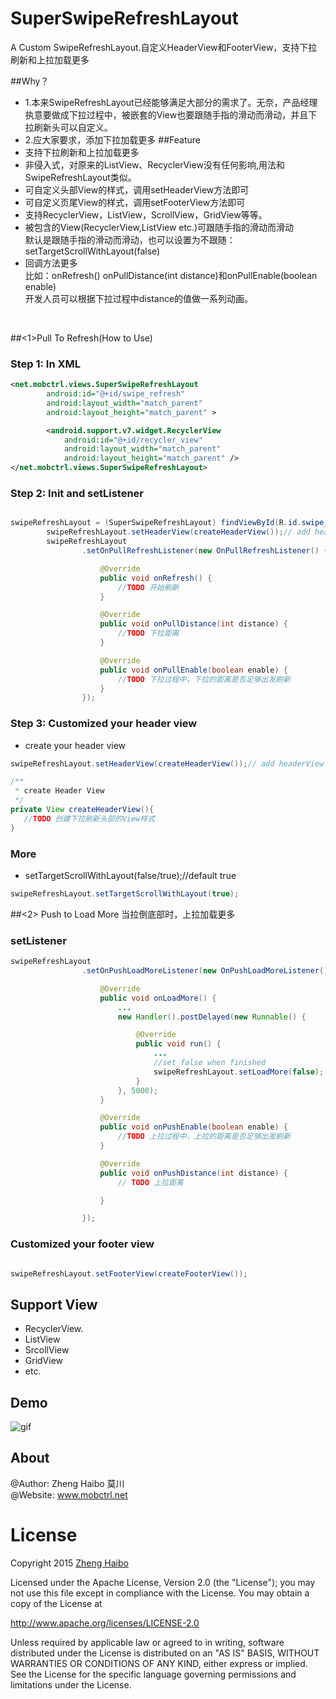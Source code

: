 # SuperSwipeRefreshLayout

A Custom SwipeRefreshLayout.自定义HeaderView和FooterView，支持下拉刷新和上拉加载更多

##Why？
- 1.本来SwipeRefreshLayout已经能够满足大部分的需求了。无奈，产品经理执意要做成下拉过程中，被嵌套的View也要跟随手指的滑动而滑动，并且下拉刷新头可以自定义。<br>
- 2.应大家要求，添加下拉加载更多
##Feature
- 支持下拉刷新和上拉加载更多
- 非侵入式，对原来的ListView、RecyclerView没有任何影响,用法和SwipeRefreshLayout类似。
- 可自定义头部View的样式，调用setHeaderView方法即可
- 可自定义页尾View的样式，调用setFooterView方法即可
- 支持RecyclerView，ListView，ScrollView，GridView等等。
- 被包含的View(RecyclerView,ListView etc.)可跟随手指的滑动而滑动<br>
  默认是跟随手指的滑动而滑动，也可以设置为不跟随：setTargetScrollWithLayout(false)
- 回调方法更多<br>
  比如：onRefresh() onPullDistance(int distance)和onPullEnable(boolean enable)<br>
  开发人员可以根据下拉过程中distance的值做一系列动画。
<br>

##<1>Pull To Refresh(How to Use)

### Step 1: In XML

```xml
<net.mobctrl.views.SuperSwipeRefreshLayout
		android:id="@+id/swipe_refresh"
		android:layout_width="match_parent"
		android:layout_height="match_parent" >

		<android.support.v7.widget.RecyclerView
			android:id="@+id/recycler_view"
			android:layout_width="match_parent"
			android:layout_height="match_parent" />
</net.mobctrl.views.SuperSwipeRefreshLayout>
```
### Step 2: Init and setListener

```java

swipeRefreshLayout = (SuperSwipeRefreshLayout) findViewById(R.id.swipe_refresh);
		swipeRefreshLayout.setHeaderView(createHeaderView());// add headerView
		swipeRefreshLayout
				.setOnPullRefreshListener(new OnPullRefreshListener() {

					@Override
					public void onRefresh() {
						//TODO 开始刷新
					}

					@Override
					public void onPullDistance(int distance) {
						//TODO 下拉距离
					}

					@Override
					public void onPullEnable(boolean enable) {
						//TODO 下拉过程中，下拉的距离是否足够出发刷新
					}
				});

```
### Step 3: Customized your header view<br>
- create your header view

```java
swipeRefreshLayout.setHeaderView(createHeaderView());// add headerView

/**
 * create Header View
 */
private View createHeaderView(){
   //TODO 创建下拉刷新头部的View样式
}
```
### More
- setTargetScrollWithLayout(false/true);//default true
```java 
swipeRefreshLayout.setTargetScrollWithLayout(true);
```

##<2> Push to Load More
当拉倒底部时，上拉加载更多

### setListener

```java
swipeRefreshLayout
				.setOnPushLoadMoreListener(new OnPushLoadMoreListener() {

					@Override
					public void onLoadMore() {
						...
						new Handler().postDelayed(new Runnable() {

							@Override
							public void run() {
								...
                                //set false when finished
								swipeRefreshLayout.setLoadMore(false);
							}
						}, 5000);
					}

					@Override
					public void onPushEnable(boolean enable) {
						//TODO 上拉过程中，上拉的距离是否足够出发刷新
					}

					@Override
					public void onPushDistance(int distance) {
						// TODO 上拉距离

					}

				});

```
### Customized your footer view

```java

swipeRefreshLayout.setFooterView(createFooterView());

```


## Support View
- RecyclerView.
- ListView
- SrcollView
- GridView
- etc.
## Demo

![gif](https://github.com/nuptboyzhb/SuperSwipeRefreshLayout/blob/master/demo.gif)


## About
@Author: Zheng Haibo 莫川<br>
@Website: www.mobctrl.net<br>

# License

Copyright 2015  [Zheng Haibo](https://github.com/nuptboyzhb/)

Licensed under the Apache License, Version 2.0 (the "License");
you may not use this file except in compliance with the License.
You may obtain a copy of the License at

   http://www.apache.org/licenses/LICENSE-2.0

Unless required by applicable law or agreed to in writing, software
distributed under the License is distributed on an "AS IS" BASIS,
WITHOUT WARRANTIES OR CONDITIONS OF ANY KIND, either express or implied.
See the License for the specific language governing permissions and
limitations under the License.